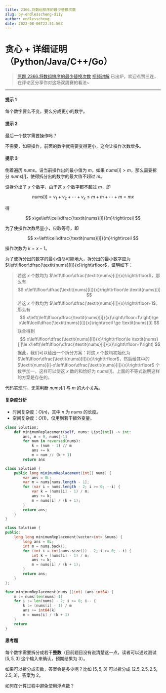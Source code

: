 ```yaml
---
title: 2366.将数组排序的最少替换次数
slug: by-endlesscheng-d11y
author: endlesscheng
date: 2022-08-06T22:51:56Z
---
```

# 贪心 + 详细证明（Python/Java/C++/Go）
 
> [原题 2366.将数组排序的最少替换次数](https://leetcode.cn/problems/minimum-replacements-to-sort-the-array)
[视频讲解](https://www.bilibili.com/video/bv1gB4y1k7Jz) 已出炉，欢迎点赞三连，在评论区分享你对这场双周赛的看法~

--- 

#### 提示 1

每个数字要么不变，要么分成更小的数字。

#### 提示 2

最后一个数字需要操作吗？

不需要，如果操作，前面的数字就需要变得更小，这会让操作次数增多。

#### 提示 3

倒着遍历 $\textit{nums}$。设当前操作出的最小值为 $m$，如果 $\textit{nums}[i]>m$，那么需要拆分 $\textit{nums}[i]$，使得拆分出的数字的最大值不超过 $m$。

设拆分出了 $x$ 个数字，由于这 $x$ 个数字都不超过 $m$，即

$$
\textit{nums}[i] = v_1+v_2+\cdots+v_x \le m+m+\cdots+m = mx
$$ 
 
得 

$$
x\ge\left\lceil\dfrac{\textit{nums}[i]}{m}\right\rceil
$$

为了使操作次数尽量小，应取等号，即

$$
x=\left\lceil\dfrac{\textit{nums}[i]}{m}\right\rceil
$$

操作次数为 $k=x-1$。

为了使拆分出的数字的最小值尽可能地大，拆分出的最小数字应为 $\left\lfloor\dfrac{\textit{nums}[i]}{x}\right\rfloor$，证明如下：

> 若这 $x$ 个数均为 $\left\lfloor\dfrac{\textit{nums}[i]}{x}\right\rfloor$，那么有
> $$
> x\left\lfloor\dfrac{\textit{nums}[i]}{x}\right\rfloor\le \textit{nums}[i]
> $$
> 若这 $x$ 个数均为 $\left\lfloor\dfrac{\textit{nums}[i]}{x}\right\rfloor+1$，那么有
> $$
> x\left(\left\lfloor\dfrac{\textit{nums}[i]}{x}\right\rfloor+1\right)\ge x\left\lceil\dfrac{\textit{nums}[i]}{x}\right\rceil \ge \textit{nums}[i]
> $$
> 联合得到
> $$
> x\left\lfloor\dfrac{\textit{nums}[i]}{x}\right\rfloor\le \textit{nums}[i]\le x\left(\left\lfloor\dfrac{\textit{nums}[i]}{x}\right\rfloor+1\right)
> $$
> 据此，我们可以给出一个拆分方案：将这 $x$ 个数均初始化为 $\left\lfloor\dfrac{\textit{nums}[i]}{x}\right\rfloor$，然后给其中的 $\textit{nums}[i]-x\left\lfloor\dfrac{\textit{nums}[i]}{x}\right\rfloor$ 个数字加一，这样可以使这 $x$ 数的和恰好为 $\textit{nums}[i]$。上面的不等式说明这样的方案是存在的。

代码实现时，无需判断 $\textit{nums}[i]$ 与 $m$ 的大小关系。

#### 复杂度分析

- 时间复杂度：$O(n)$，其中 $n$ 为 $\textit{nums}$ 的长度。
- 空间复杂度：$O(1)$，仅用到若干额外变量。

```py [sol1-Python3]
class Solution:
    def minimumReplacement(self, nums: List[int]) -> int:
        ans, m = 0, nums[-1]
        for num in reversed(nums):
            k = (num - 1) // m
            ans += k
            m = num // (k + 1)
        return ans
```

```java [sol1-Java]
class Solution {
    public long minimumReplacement(int[] nums) {
        var ans = 0L;
        var m = nums[nums.length - 1];
        for (var i = nums.length - 2; i >= 0; --i) {
            var k = (nums[i] - 1) / m;
            ans += k;
            m = nums[i] / (k + 1);
        }
        return ans;
    }
}
```

```cpp [sol1-C++]
class Solution {
public:
    long long minimumReplacement(vector<int> &nums) {
        long ans = 0L;
        int m = nums.back();
        for (int i = int(nums.size()) - 2; i >= 0; --i) {
            int k = (nums[i] - 1) / m;
            ans += k;
            m = nums[i] / (k + 1);
        }
        return ans;
    }
};
```

```go [sol1-Go]
func minimumReplacement(nums []int) (ans int64) {
	m := nums[len(nums)-1]
	for i := len(nums) - 2; i >= 0; i-- {
		k := (nums[i] - 1) / m
		ans += int64(k)
		m = nums[i] / (k + 1)
	}
	return
}
```

#### 思考题

每个数字需要拆分成若干**整数**（目前题目没有说清楚这一点，读者可以通过测试 $[5,5,3]$ 这个输入来确认，预期结果为 $3$）。

如果可以拆分成实数，答案会是多少呢？比如 $[5,5,3]$ 可以拆分成 $[2.5,2.5,2.5,2.5,3]$，答案为 $2$。

如何在计算过程中避免使用浮点数？

